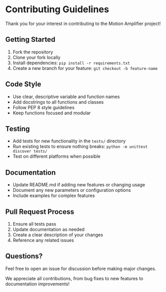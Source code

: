 # Contributing Guidelines

Thank you for your interest in contributing to the Motion Amplifier project!

## Getting Started

1. Fork the repository
2. Clone your fork locally
3. Install dependencies: `pip install -r requirements.txt`
4. Create a new branch for your feature: `git checkout -b feature-name`

## Code Style

- Use clear, descriptive variable and function names
- Add docstrings to all functions and classes
- Follow PEP 8 style guidelines
- Keep functions focused and modular

## Testing

- Add tests for new functionality in the `tests/` directory
- Run existing tests to ensure nothing breaks: `python -m unittest discover tests/`
- Test on different platforms when possible

## Documentation

- Update README.md if adding new features or changing usage
- Document any new parameters or configuration options
- Include examples for complex features

## Pull Request Process

1. Ensure all tests pass
2. Update documentation as needed
3. Create a clear description of your changes
4. Reference any related issues

## Questions?

Feel free to open an issue for discussion before making major changes.

We appreciate all contributions, from bug fixes to new features to documentation improvements!